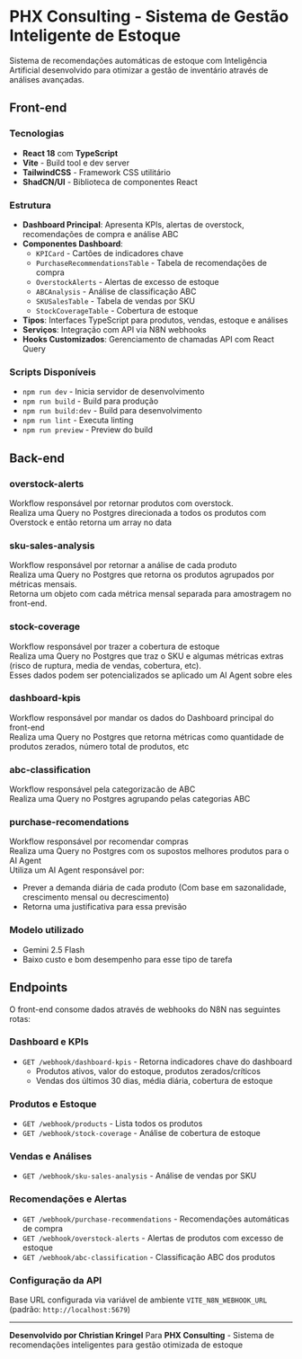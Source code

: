 # PHX Consulting - Sistema de Gestão Inteligente de Estoque

Sistema de recomendações automáticas de estoque com Inteligência Artificial desenvolvido para otimizar a gestão de inventário através de análises avançadas.

## Front-end

### Tecnologias
- **React 18** com **TypeScript**
- **Vite** - Build tool e dev server
- **TailwindCSS** - Framework CSS utilitário
- **ShadCN/UI** - Biblioteca de componentes React

### Estrutura
- **Dashboard Principal**: Apresenta KPIs, alertas de overstock, recomendações de compra e análise ABC
- **Componentes Dashboard**:
  - `KPICard` - Cartões de indicadores chave
  - `PurchaseRecommendationsTable` - Tabela de recomendações de compra
  - `OverstockAlerts` - Alertas de excesso de estoque
  - `ABCAnalysis` - Análise de classificação ABC
  - `SKUSalesTable` - Tabela de vendas por SKU
  - `StockCoverageTable` - Cobertura de estoque
- **Tipos**: Interfaces TypeScript para produtos, vendas, estoque e análises
- **Serviços**: Integração com API via N8N webhooks
- **Hooks Customizados**: Gerenciamento de chamadas API com React Query

### Scripts Disponíveis
- `npm run dev` - Inicia servidor de desenvolvimento
- `npm run build` - Build para produção
- `npm run build:dev` - Build para desenvolvimento
- `npm run lint` - Executa linting
- `npm run preview` - Preview do build

## Back-end
### overstock-alerts
Workflow responsável por retornar produtos com overstock. <br>
Realiza uma Query no Postgres direcionada a todos os produtos com Overstock e então retorna um array no data

### sku-sales-analysis
Workflow responsável por retornar a análise de cada produto <br>
Realiza uma Query no Postgres que retorna os produtos agrupados por métricas mensais. <br>
Retorna um objeto com cada métrica mensal separada para amostragem no front-end.

### stock-coverage
Workflow responsável por trazer a cobertura de estoque <br>
Realiza uma Query no Postgres que traz o SKU e algumas métricas extras (risco de ruptura, media de vendas, cobertura, etc). <br>
Esses dados podem ser potencializados se aplicado um AI Agent sobre eles <br>

### dashboard-kpis
Workflow responsável por mandar os dados do Dashboard principal do front-end <br>
Realiza uma Query no Postgres que retorna métricas como quantidade de produtos zerados, número total de produtos, etc


### abc-classification
Workflow responsável pela categorizacão de ABC <br>
Realiza uma Query no Postgres agrupando pelas categorias ABC 

### purchase-recomendations
Workflow responsável por recomendar compras <br>
Realiza uma Query no Postgres com os supostos melhores produtos para o AI Agent <br>
Utiliza um AI Agent responsável por: 
- Prever a demanda diária de cada produto (Com base em sazonalidade, crescimento mensal ou decrescimento)
- Retorna uma justificativa para essa previsão <br>

### Modelo utilizado
- Gemini 2.5 Flash <br>
- Baixo custo e bom desempenho para esse tipo de tarefa

## Endpoints

O front-end consome dados através de webhooks do N8N nas seguintes rotas:

### Dashboard e KPIs
- `GET /webhook/dashboard-kpis` - Retorna indicadores chave do dashboard
  - Produtos ativos, valor do estoque, produtos zerados/críticos
  - Vendas dos últimos 30 dias, média diária, cobertura de estoque

### Produtos e Estoque
- `GET /webhook/products` - Lista todos os produtos
- `GET /webhook/stock-coverage` - Análise de cobertura de estoque

### Vendas e Análises
- `GET /webhook/sku-sales-analysis` - Análise de vendas por SKU

### Recomendações e Alertas
- `GET /webhook/purchase-recommendations` - Recomendações automáticas de compra
- `GET /webhook/overstock-alerts` - Alertas de produtos com excesso de estoque
- `GET /webhook/abc-classification` - Classificação ABC dos produtos

### Configuração da API
Base URL configurada via variável de ambiente `VITE_N8N_WEBHOOK_URL` (padrão: `http://localhost:5679`)

---

**Desenvolvido por Christian Kringel** Para **PHX Consulting** - Sistema de recomendações inteligentes para gestão otimizada de estoque
